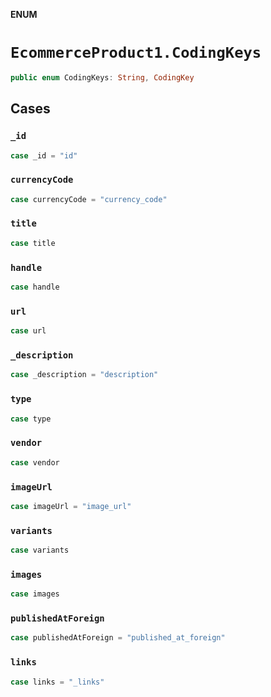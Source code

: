 **ENUM**

# `EcommerceProduct1.CodingKeys`

```swift
public enum CodingKeys: String, CodingKey
```

## Cases
### `_id`

```swift
case _id = "id"
```

### `currencyCode`

```swift
case currencyCode = "currency_code"
```

### `title`

```swift
case title
```

### `handle`

```swift
case handle
```

### `url`

```swift
case url
```

### `_description`

```swift
case _description = "description"
```

### `type`

```swift
case type
```

### `vendor`

```swift
case vendor
```

### `imageUrl`

```swift
case imageUrl = "image_url"
```

### `variants`

```swift
case variants
```

### `images`

```swift
case images
```

### `publishedAtForeign`

```swift
case publishedAtForeign = "published_at_foreign"
```

### `links`

```swift
case links = "_links"
```
